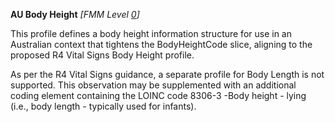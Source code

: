 **AU Body Height** *[FMM Level [0](guidance.html)]*

This profile defines a body height information structure for use in an Australian context that tightens the BodyHeightCode slice, aligning to the proposed R4 Vital Signs Body Height profile.

As per the R4 Vital Signs guidance, a separate profile for Body Length is not supported. This observation may be supplemented with an additional coding element containing the LOINC code 8306-3 -Body height - lying (i.e., body length - typically used for infants).